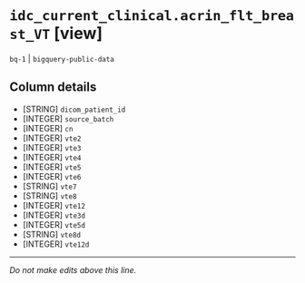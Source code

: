 # `idc_current_clinical.acrin_flt_breast_VT` [view]
`bq-1` | `bigquery-public-data`

## Column details
* [STRING]    `dicom_patient_id`
* [INTEGER]   `source_batch`
* [INTEGER]   `cn`
* [INTEGER]   `vte2`
* [INTEGER]   `vte3`
* [INTEGER]   `vte4`
* [INTEGER]   `vte5`
* [INTEGER]   `vte6`
* [STRING]    `vte7`
* [STRING]    `vte8`
* [INTEGER]   `vte12`
* [INTEGER]   `vte3d`
* [INTEGER]   `vte5d`
* [STRING]    `vte8d`
* [INTEGER]   `vte12d`

-------------------------------------------------------------------------------
*Do not make edits above this line.*
